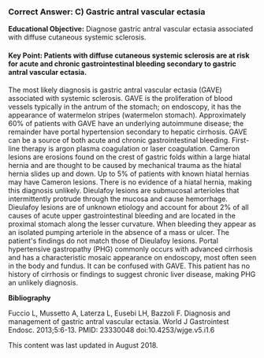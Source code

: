 
### Correct Answer: C) Gastric antral vascular ectasia 

**Educational Objective:** Diagnose gastric antral vascular ectasia associated with diffuse cutaneous systemic sclerosis.

#### **Key Point:** Patients with diffuse cutaneous systemic sclerosis are at risk for acute and chronic gastrointestinal bleeding secondary to gastric antral vascular ectasia.

The most likely diagnosis is gastric antral vascular ectasia (GAVE) associated with systemic sclerosis. GAVE is the proliferation of blood vessels typically in the antrum of the stomach; on endoscopy, it has the appearance of watermelon stripes (watermelon stomach). Approximately 60% of patients with GAVE have an underlying autoimmune disease; the remainder have portal hypertension secondary to hepatic cirrhosis. GAVE can be a source of both acute and chronic gastrointestinal bleeding. First-line therapy is argon plasma coagulation or laser coagulation.
Cameron lesions are erosions found on the crest of gastric folds within a large hiatal hernia and are thought to be caused by mechanical trauma as the hiatal hernia slides up and down. Up to 5% of patients with known hiatal hernias may have Cameron lesions. There is no evidence of a hiatal hernia, making this diagnosis unlikely.
Dieulafoy lesions are submucosal arterioles that intermittently protrude through the mucosa and cause hemorrhage. Dieulafoy lesions are of unknown etiology and account for about 2% of all causes of acute upper gastrointestinal bleeding and are located in the proximal stomach along the lesser curvature. When bleeding they appear as an isolated pumping arteriole in the absence of a mass or ulcer. The patient's findings do not match those of Dieulafoy lesions.
Portal hypertensive gastropathy (PHG) commonly occurs with advanced cirrhosis and has a characteristic mosaic appearance on endoscopy, most often seen in the body and fundus. It can be confused with GAVE. This patient has no history of cirrhosis or findings to suggest chronic liver disease, making PHG an unlikely diagnosis.

**Bibliography**

Fuccio L, Mussetto A, Laterza L, Eusebi LH, Bazzoli F. Diagnosis and management of gastric antral vascular ectasia. World J Gastrointest Endosc. 2013;5:6-13. PMID: 23330048 doi:10.4253/wjge.v5.i1.6

This content was last updated in August 2018.